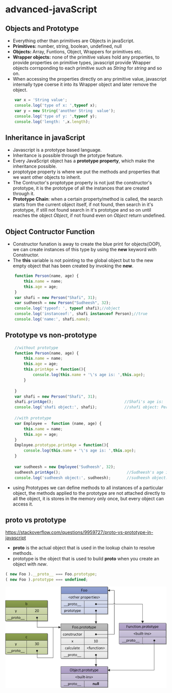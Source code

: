 # advanced-javaScript
## Objects and Prototype
- Everything other than primitives are Objects in javaScript.
- **Primitives:** number, string, boolean, undefined, null
- **Objects:** Array, Funtions, Object, Wrappers for primitives etc.
- **Wrapper objects:** none of the primitive values hold any properties, to provide properties on primitive types, javascript provide Wrapper objects corrsponding to each primitive such as *String* for *string* and so on. 
- When accessing the properties directly on any primitive value, javascript internally type coerse it into its Wrapper object and later remove the object.
```javascript
    var x = 'String value';
    console.log('type of x: ',typeof x);
    var y = new String('another String  value');
    console.log('type of y: ',typeof y);
    console.log('length: ',x.length);
```
## Inheritance in javaScript
- Javascript is a prototype based language.
- Inheritance is possible through the prtotype feature.
- Every JavaScript object has a **prototype property**, which make the inheritance possible.
- proptotype property is where we put the methods and properties that we want other objects to inherit.
- The Contructor's proptotype property is not just the constructor's prototype, it is the prototype of all the instances that are created through it.
- **Prototype Chain**: when a certain property/method is called, the search starts from the current object itself, if not found, then search in it's prototype, if still not found search in it's prototype and so on until reaches the object *Object*, if not found even on *Object* return undefined.
## Object Contructor Function
- Constructor funation is away to create the blue print for objects(OOP), we can create instances of this type by using the **new** keyword with Constructor.
- The **this** variable is not pointing to the global object but to the new empty object that has been created by invoking the **new**.
```javascript
    function Person(name, age) {
        this.name = name;
        this.age = age;
    }
    var shafi = new Person("Shafi", 31);
    var sudheesh = new Person("Sudheesh", 32);
    console.log('typeof: ', typeof shafi);//object
    console.log('instanceof:', shafi instanceof Person);//true
    console.log('name:', shafi.name);
```
## Prototype vs non-prototype
```javascript
    //without prototype
    function Person(name, age) {
        this.name = name;
        this.age = age;
        this.printAge = function(){
            console.log(this.name + '\'s age is: ',this.age);
        }

    }
    var shafi = new Person("Shafi", 31);
    shafi.printAge();                               //Shafi's age is:  31
    console.log('shafi object:', shafi);            //shafi object: Person {name: "Shafi", age: 31, printAge: ƒ}

    //with prototype
    var Employee =  function (name, age) {
        this.name = name;
        this.age = age;
    }
    Employee.prototype.printAge = function(){
        console.log(this.name + '\'s age is: ',this.age);
    }

    var sudheesh = new Employee('Sudheesh', 32);
    sudheesh.printAge();                             //Sudheesh's age is:  32
    console.log('sudheesh object:', sudheesh);       //sudheesh object: Employee {name: "Sudheesh", age: 32}     
```
- using Prototypes we can define methods to all instances of a particular object, the methods applied to the prototype are not attached directly to all the object, it is stores in the memory only once, but every object can access it. 
## __proto__ vs prototype
https://stackoverflow.com/questions/9959727/proto-vs-prototype-in-javascript
- __proto__ is the actual object that is used in the lookup chain to resolve methods.
- prototype is the object that is used to build __proto__ when you create an object with *new*.  

```javascript
( new Foo ).__proto__ === Foo.prototype;
( new Foo ).prototype === undefined;
```
![Prototype vs __proto__](https://github.com/muhdshafi-javascript/advanced-javaScript/blob/master/proto.png)
